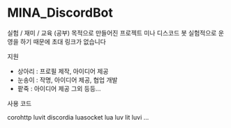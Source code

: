 # MINA_DiscordBot

실험 / 재미 / 교육 (공부) 목적으로 만들어진 프로젝트 미나 디스코드 봇
실험적으로 운영을 하기 때문에 초대 링크가 없습니다

지원

- 상아리 : 프로필 제작, 아이디어 제공
- 눈송이 : 작명, 아이디어 제공, 협업 개발
- 팥죽 : 아이디어 제공
그외 등등...

사용 코드

corohttp
luvit
discordia
luasocket
lua
luv
lit
luvi
...
